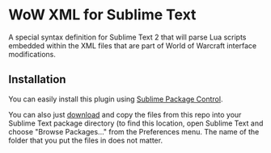 WoW XML for Sublime Text
====================

A special syntax definition for Sublime Text 2 that will parse Lua scripts embedded within the XML files that are part of World of Warcraft interface modifications.

Installation
------------

You can easily install this plugin using [Sublime Package Control](http://wbond.net/sublime_packages/package_control). 

You can also just [download](https://github.com/ascott18/WoWXMLForSublimeText/archive/master.zip) and copy the files from this repo into your Sublime Text package directory (to find this location, open Sublime Text and choose "Browse Packages..." from the Preferences menu. The name of the folder that you put the files in does not matter.
